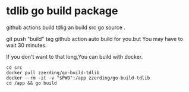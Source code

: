 # tdlib go build package

github actions build tdlig an build src go source .

git push "build" tag github action auto build for you.but You may have to wait 30 minutes.

If you don't want to that long,You can build with docker.
```
cd src
docker pull zzerding/go-build-tdlib
docker --rm -it -v "$PWD":/app zzerding/go-build-tdlib 
cd /app && go build

```